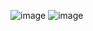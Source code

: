 ![image](https://user-images.githubusercontent.com/72588010/192072902-9829a6f5-f16f-4bf1-a7e1-84ced7b0ed8a.png)
![image](https://user-images.githubusercontent.com/72588010/192072910-620817c2-ef24-4e59-8422-b41e4e900412.png)

